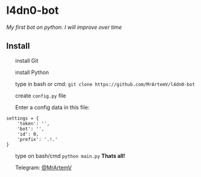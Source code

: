 <h1> l4dn0-bot</h1>
<i>My first bot on python. I will improve over time</i>

<h2> Install</h2>

<ol>install Git</ol>
<ol>install Python</ol>
<ol>type in bash or cmd: <code>git clone https://github.com/MrArtemV/l4dn0-bot</code></ol>
<ol>create <code>config.py</code> file</ol>
<ol>Enter a config data in this file:</ol>
<code>settings = {
    'token': '',
    'bot': '',
    'id': 0,
    'prefix': '.!.'
}
</code>
<ol>type on bash/cmd <code>python main.py</code>
<b>Thats all!</b>
<p>Telegram: <a href="https://t.me/mrartemv">@MrArtemV</a></p>

